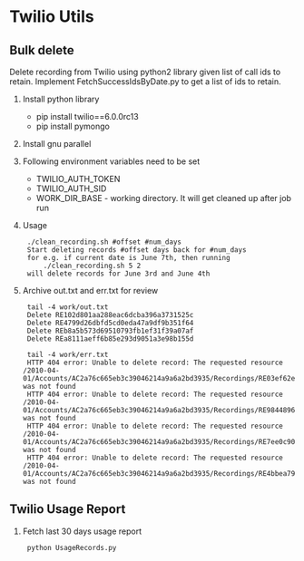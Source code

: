 # Twilio Utils

## Bulk delete

Delete recording from Twilio using python2 library given list of call ids to 
retain. Implement FetchSuccessIdsByDate.py to get a list of ids to retain.

1. Install python library 
   * pip install twilio==6.0.0rc13
   * pip install pymongo

2. Install gnu parallel

3. Following environment variables need to be set
   * TWILIO_AUTH_TOKEN
   * TWILIO_AUTH_SID
   * WORK_DIR_BASE - working directory. It will get cleaned up after job run

4. Usage
   ```
    ./clean_recording.sh #offset #num_days
    Start deleting records #offset days back for #num_days
    for e.g. if current date is June 7th, then running 
        ./clean_recording.sh 5 2 
    will delete records for June 3rd and June 4th
   ```

4. Archive out.txt and err.txt for review
   ```
    tail -4 work/out.txt
    Delete RE102d801aa288eac6dcba396a3731525c
    Delete RE4799d26dbfd5cd0eda47a9df9b351f64
    Delete REb8a5b573d69510793fb1ef31f39a07af
    Delete REa8111aeff6b85e293d9051a3e98b155d
   ```

   ```
    tail -4 work/err.txt 
    HTTP 404 error: Unable to delete record: The requested resource /2010-04-01/Accounts/AC2a76c665eb3c39046214a9a6a2bd3935/Recordings/RE03ef62e5a5312e969caa5f82baee61a7.json was not found
    HTTP 404 error: Unable to delete record: The requested resource /2010-04-01/Accounts/AC2a76c665eb3c39046214a9a6a2bd3935/Recordings/RE984489683bd19fa4c7049e6212d65711.json was not found
    HTTP 404 error: Unable to delete record: The requested resource /2010-04-01/Accounts/AC2a76c665eb3c39046214a9a6a2bd3935/Recordings/RE7ee0c904ee01a8734bed54b15c90a633.json was not found
    HTTP 404 error: Unable to delete record: The requested resource /2010-04-01/Accounts/AC2a76c665eb3c39046214a9a6a2bd3935/Recordings/RE4bbea7975398a4493368bea52fe1f5c3.json was not found
   ```


## Twilio Usage Report

1. Fetch last 30 days usage report 
   ``` 
    python UsageRecords.py
   ```

